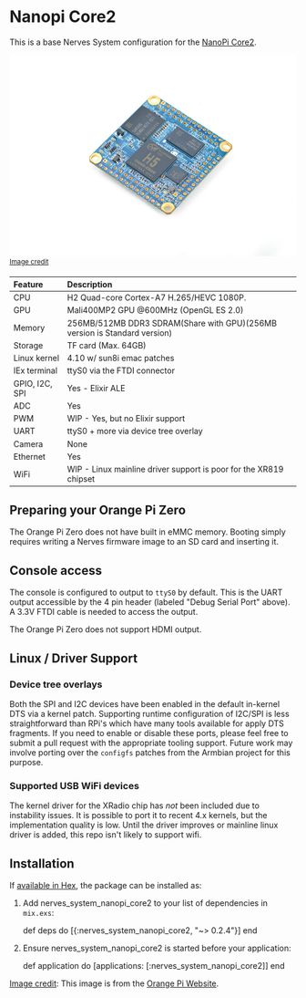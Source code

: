 # Nanopi Core2 

This is a base Nerves System configuration for the [NanoPi Core2](http://www.orangepi.org/orangepizero/).

![Orange Pi Zero Black image](assets/images/Core2_02-900x630.jpg)
<br><sup>[Image credit](#nanopi)</sup>

| Feature        | Description                                                               |
|:---------------|:--------------------------------------------------------------------------|
| CPU            | H2 Quad-core Cortex-A7 H.265/HEVC 1080P.                                  |
| GPU            | Mali400MP2 GPU @600MHz (OpenGL ES 2.0)                                    |
| Memory         | 256MB/512MB DDR3 SDRAM(Share with GPU)(256MB version is Standard version) |
| Storage        | TF card (Max. 64GB)                                                       |
| Linux kernel   | 4.10 w/ sun8i emac patches                                                |
| IEx terminal   | ttyS0 via the FTDI connector                                              |
| GPIO, I2C, SPI | Yes - Elixir ALE                                                          |
| ADC            | Yes                                                                       |
| PWM            | WIP - Yes, but no Elixir support                                          |
| UART           | ttyS0 + more via device tree overlay                                      |
| Camera         | None                                                                      |
| Ethernet       | Yes                                                                       |
| WiFi           | WIP - Linux mainline driver support is poor for the XR819 chipset         |


## Preparing your Orange Pi Zero

The Orange Pi Zero does not have built in eMMC memory. Booting simply requires writing a Nerves firmware image to an SD card and inserting it.

## Console access

The console is configured to output to `ttyS0` by default. This is the
UART output accessible by the 4 pin header (labeled "Debug Serial Port" above). A 3.3V FTDI
cable is needed to access the output.

The Orange Pi Zero does not support HDMI output.

## Linux / Driver Support

### Device tree overlays

Both the SPI and I2C devices have been enabled in the default in-kernel DTS via a kernel patch. Supporting runtime configuration of I2C/SPI is less straightforward than RPi's which have many tools available for apply DTS fragments. If you need to enable or disable these ports, please feel free to submit a pull request with the appropriate tooling support. Future work may involve porting over the `configfs` patches from the Armbian project for this purpose.

### Supported USB WiFi devices

The kernel driver for the XRadio chip has _not_ been included due to instability issues. It is possible to port it to recent 4.x kernels, but the implementation quality is low. Until the driver improves or mainline linux driver is added, this repo isn't likely to support wifi.

## Installation

If [available in Hex](https://hex.pm/docs/publish), the package can be installed as:

  1. Add nerves_system_nanopi_core2 to your list of dependencies in `mix.exs`:

        def deps do
          [{:nerves_system_nanopi_core2, "~> 0.2.4"}]
        end

  2. Ensure nerves_system_nanopi_core2 is started before your application:

        def application do
          [applications: [:nerves_system_nanopi_core2]]
        end


[Image credit](#orangepi): This image is from the [Orange Pi Website](http://www.orangepi.org/).
